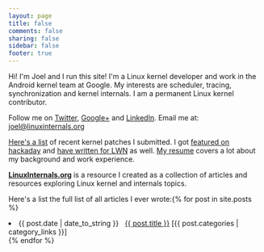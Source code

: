```yaml
---
layout: page
title: false
comments: false
sharing: false
sidebar: false
footer: true
---
```

Hi! I'm Joel and I run this site! I'm a Linux kernel developer and work in the Android kernel team at Google. My interests are scheduler, tracing, synchronization and kernel internals. I am a permanent Linux kernel contributor.

Follow me on [Twitter](https://twitter.com/joel_linux), [Google+](https://plus.google.com/102415785508850230338) and [LinkedIn](https://www.linkedin.com/in/joelagnel). Email me at: [joel@linuxinternals.org](mailto:joel@linuxinternals.org)


[Here's a list](https://patchwork.kernel.org/project/LKML/list/?submitter=170577) of recent kernel patches I submitted. I got [featured on hackaday](http://hackaday.com/2014/06/08/the-in-circuit-sd-card-switch/) and [have written for LWN](https://lwn.net/Articles/744522/) as well. [My resume](/joel/joel-resume.pdf) covers a lot about my background and work experience.


**[LinuxInternals.org](/linuxinternals/)** is a resource I created as a collection of articles and resources exploring Linux kernel and internals topics.

Here's a list the full list of all articles I ever wrote:{% for post in site.posts %}
 <li><span>{{ post.date | date_to_string }}</span> &nbsp; <a href="{{ post.url }}">{{ post.title }}</a> [{{ post.categories | category_links }}] </li>
{% endfor %}
